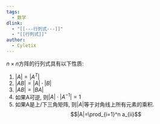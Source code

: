 ```yaml
---
tags:
  - 数学
dlink:
  - "[[---行列式---]]"
  - "[[行列式]]"
author:
  - Cyletix
---
```

$n \times n$方阵的行列式具有以下性质: 
1. $|A| = |A^T|$
2. $|AB| = |A| \cdot |B|$
3. $|AB| = |BA|$
4. 如果A可逆, 则$|A|\cdot|A^{-1}| =  1$ 
5. 如果A是上/下三角矩阵, 则$|A|$等于对角线上所有元素的乘积. 
$$|A|=\prod_{i=1}^n a_{ii}$$